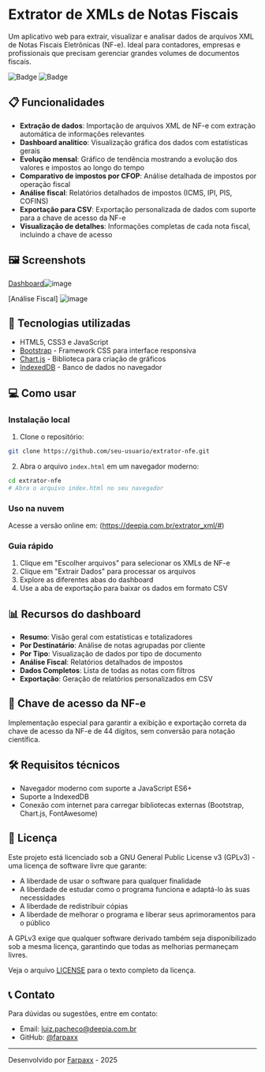 # Extrator de XMLs de Notas Fiscais

Um aplicativo web para extrair, visualizar e analisar dados de arquivos XML de Notas Fiscais Eletrônicas (NF-e). Ideal para contadores, empresas e profissionais que precisam gerenciar grandes volumes de documentos fiscais.

![Badge](https://img.shields.io/badge/Versão-1.0-blue) ![Badge](https://img.shields.io/badge/Licença-GPLv3-green)


## 📋 Funcionalidades

- **Extração de dados**: Importação de arquivos XML de NF-e com extração automática de informações relevantes
- **Dashboard analítico**: Visualização gráfica dos dados com estatísticas gerais
- **Evolução mensal**: Gráfico de tendência mostrando a evolução dos valores e impostos ao longo do tempo
- **Comparativo de impostos por CFOP**: Análise detalhada de impostos por operação fiscal
- **Análise fiscal**: Relatórios detalhados de impostos (ICMS, IPI, PIS, COFINS)
- **Exportação para CSV**: Exportação personalizada de dados com suporte para a chave de acesso da NF-e
- **Visualização de detalhes**: Informações completas de cada nota fiscal, incluindo a chave de acesso

## 🖼️ Screenshots

[Dashboard](https://via.placeholder.com/800x400?text=Dashboard+do+Extrator+de+NFe)![image](https://github.com/user-attachments/assets/8d40f354-f84c-4ae0-ae59-388acb79d2fa)

[Análise Fiscal]
![image](https://github.com/user-attachments/assets/345ce12a-465e-4c9e-bea3-116fc8c75c07)


## 🚀 Tecnologias utilizadas

- HTML5, CSS3 e JavaScript
- [Bootstrap](https://getbootstrap.com/) - Framework CSS para interface responsiva
- [Chart.js](https://www.chartjs.org/) - Biblioteca para criação de gráficos
- [IndexedDB](https://developer.mozilla.org/en-US/docs/Web/API/IndexedDB_API) - Banco de dados no navegador

## 💻 Como usar

### Instalação local

1. Clone o repositório:
```bash
git clone https://github.com/seu-usuario/extrator-nfe.git
```

2. Abra o arquivo `index.html` em um navegador moderno:
```bash
cd extrator-nfe
# Abra o arquivo index.html no seu navegador
```

### Uso na nuvem

Acesse a versão online em: (https://deepia.com.br/extrator_xml/#)

### Guia rápido

1. Clique em "Escolher arquivos" para selecionar os XMLs de NF-e
2. Clique em "Extrair Dados" para processar os arquivos
3. Explore as diferentes abas do dashboard
4. Use a aba de exportação para baixar os dados em formato CSV

## 📊 Recursos do dashboard

- **Resumo**: Visão geral com estatísticas e totalizadores
- **Por Destinatário**: Análise de notas agrupadas por cliente
- **Por Tipo**: Visualização de dados por tipo de documento
- **Análise Fiscal**: Relatórios detalhados de impostos
- **Dados Completos**: Lista de todas as notas com filtros
- **Exportação**: Geração de relatórios personalizados em CSV

## 🔑 Chave de acesso da NF-e

Implementação especial para garantir a exibição e exportação correta da chave de acesso da NF-e de 44 dígitos, sem conversão para notação científica.

## 🛠️ Requisitos técnicos

- Navegador moderno com suporte a JavaScript ES6+
- Suporte a IndexedDB
- Conexão com internet para carregar bibliotecas externas (Bootstrap, Chart.js, FontAwesome)

## 📄 Licença

Este projeto está licenciado sob a GNU General Public License v3 (GPLv3) - uma licença de software livre que garante:

- A liberdade de usar o software para qualquer finalidade
- A liberdade de estudar como o programa funciona e adaptá-lo às suas necessidades
- A liberdade de redistribuir cópias
- A liberdade de melhorar o programa e liberar seus aprimoramentos para o público

A GPLv3 exige que qualquer software derivado também seja disponibilizado sob a mesma licença, garantindo que todas as melhorias permaneçam livres.

Veja o arquivo [LICENSE](LICENSE) para o texto completo da licença.

## 📞 Contato

Para dúvidas ou sugestões, entre em contato:
- Email: [luiz.pacheco@deepia.com.br](mailto:luiz.pacheco@deepia.com.br)
- GitHub: [@farpaxx](https://github.com/farpaxx)

---

Desenvolvido por [Farpaxx](https://github.com/farpaxx) - 2025

